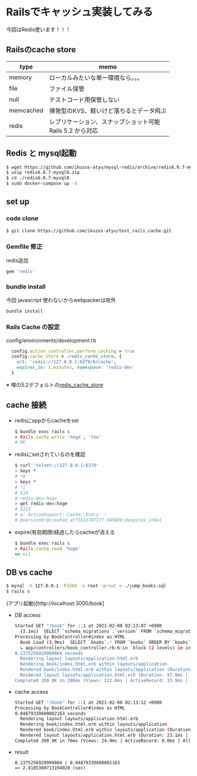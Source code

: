 
# Railsでキャッシュ実装してみる

今回はRedis使います！！！

## Railsのcache store

| type | memo |
|---|----|
| memory | ローカルみたいな単一環境なら。。。 |
| file | ファイル保管 |
| null | テストコード用保管しない |
| memcached | 揮発型のKVS、軽いけど落ちるとデータ飛ぶ |
| redis | レプリケーション、スナップショット可能<br>Rails 5.2 から対応 |


## Redis と mysql起動

```bash
$ wget https://github.com/ikuzus-atyu/mysql-redis/archive/redis6.0.7-mysql8.zip
$ uzip redis6.0.7-mysql8.zip
$ cd ./redis6.0.7-mysql8
$ sudo docker-compose up -d
```

## set up

### code clone
```
$ git clone https://github.com/ikuzus-atyu/test_rails_cache.git
```

### Gemfile 修正
redis追加

```ruby
gem 'redis'
```

### bundle install
今回 javascript 使わないからwebpackerは除外
```
bundle install
```

### Rails Cache の設定

config/environments/development.rb

```ruby
  config.action_controller.perform_caching = true
  config.cache_store = :redis_cache_store, {
    url: 'redis://127.0.0.1:6379/0/cache',
    expires_in: 1.minutes, namespace: 'redis-dev'
  }
```

※ 噂の5.2デフォルトの[redis_cache_store](https://github.com/rails/rails/blob/main/activesupport/lib/active_support/cache/redis_cache_store.rb)


## cache 接続

- redisにappからcacheをset

  ```ruby
  $ bundle exec rails c
  > Rails.cache.write 'hoge', 'foo'
  # OK
  ```

- redisにsetされているのを確認

  ```bash
  $ curl 'telnet://127.0.0.1:6379'
  > keys *
  # *0
  > keys *
  # *1
  # $14
  # redis-dev:hoge
  > get redis-dev:hoge
  # $113
  # o: ActiveSupport::Cache::Entry  :
  # @version0:@created_atf1612707177.945806:@expires_in6e1
  ```

- expire(有効期限)経過したらcacheが消える

  ```ruby
  $ bundle exec rails c
  > Rails.cache.read 'hoge'
  => nil
  ```


## DB vs cache

```bash
$ mysql -h 127.0.0.1 -P3306 -u root -proot < ./jump_books.sql
$ rails s
```

(アプリ起動)[http://localhost:3000/book]

  - DB access
    ```bash
    Started GET "/book" for ::1 at 2021-02-08 02:13:07 +0900
      (3.1ms)  SELECT `schema_migrations`.`version` FROM `schema_migrations` ORDER BY `schema_migrations`.`version` ASC
    Processing by BookController#index as HTML
      Book Load (3.9ms)  SELECT `books`.* FROM `books` ORDER BY `books`.`release` DESC, `books`.`volume` DESC
      ↳ app/controllers/book_controller.rb:6:in `block (2 levels) in index'
    0.1375256929999864 seconds
      Rendering layout layouts/application.html.erb
      Rendering book/index.html.erb within layouts/application
      Rendered book/index.html.erb within layouts/application (Duration: 52.3ms | Allocations: 6306)
      Rendered layout layouts/application.html.erb (Duration: 97.0ms | Allocations: 9408)
    Completed 200 OK in 286ms (Views: 112.8ms | ActiveRecord: 15.9ms | Allocations: 34807)
    ```

  - cache access
    ```bash
    Started GET "/book" for ::1 at 2021-02-08 02:13:12 +0900
    Processing by BookController#index as HTML
    0.04879330600002163 seconds
      Rendering layout layouts/application.html.erb
      Rendering book/index.html.erb within layouts/application
      Rendered book/index.html.erb within layouts/application (Duration: 18.7ms | Allocations: 6002)
      Rendered layout layouts/application.html.erb (Duration: 23.1ms | Allocations: 6864)
    Completed 200 OK in 76ms (Views: 24.9ms | ActiveRecord: 0.0ms | Allocations: 17433)
    ```

- result

  ```
  0.1375256929999864 / 0.04879330600002163
  => 2.8185360713194028 (sec)
  ```
